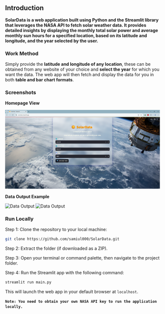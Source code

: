 ## Introduction
**SolarData is a web application built using Python and the Streamlit library that leverages the NASA API to fetch solar weather data. It provides detailed insights by displaying the monthly total solar power and average monthly sun hours for a specified location, based on its latitude and longitude, and the year selected by the user.**

### Work Method 
Simply provide the **latitude and longitude of any location**, these can be obtained from any website of your choice and **select the year** for which you want the data. The web app will then fetch and display the data for you in both **table and bar chart formats**.

### Screenshots

**Homepage View**

![Homepage](assets/ss1.png)

**Data Output Example**

![Data Output](assets/ss2(1).png)
![Data Output](assets/ss2(2).png)

### Run Locally
Step 1: Clone the repository to your local machine:
```bash
git clone https://github.com/samiul000/SolarData.git
```

Step 2: Extract the folder (if downloaded as a ZIP).

Step 3: Open your terminal or command palette, then navigate to the project folder.

Step 4: Run the Streamlit app with the following command:

```bash
streamlit run main.py
```
This will launch the web app in your default browser at ``localhost``.

**``Note: You need to obtain your own NASA API key to run the application locally.``**
